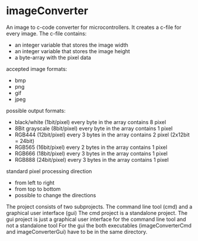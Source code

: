 # imageConverter
An image to c-code converter for microcontrollers.
It creates a c-file for every image.
The c-file contains:
- an integer variable that stores the image width
- an integer variable that stores the image height
- a byte-array with the pixel data

accepted image formats:
- bmp
- png
- gif
- jpeg

possible output formats:
- black/white (1bit/pixel)
  every byte in the array contains 8 pixel
- 8Bit grayscale (8bit/pixel)
  every byte in the array contains 1 pixel
- RGB444 (12bit/pixel)
  every 3 bytes in the array contains 2 pixel (2x12bit = 24bit)
- RGB565 (16bit/pixel)
  every 2 bytes in the array contains 1 pixel
- RGB666 (18bit/pixel)
  every 3 bytes in the array contains 1 pixel
- RGB888 (24bit/pixel)
  every 3 bytes in the array contains 1 pixel

standard pixel processing direction
- from left to right
- from top to bottom
- possible to change the directions

The project consists of two subprojects. The command line tool (cmd) and a graphical user interface (gui)
The cmd project is a standalone project.
The gui project is just a graphical user interface for the command line tool and not a standalone tool
For the gui the both executables (imageConverterCmd and imageConverterGui) have to be in the same directory.
